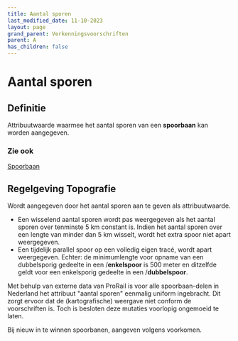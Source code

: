 ```yaml
---
title: Aantal sporen
last_modified_date: 11-10-2023
layout: page
grand_parent: Verkenningsvoorschriften
parent: A
has_children: false
---
```


Aantal sporen
=============

## Definitie

Attribuutwaarde waarmee het aantal sporen van een **spoorbaan** kan worden aangegeven.

### Zie ook
[Spoorbaan](../../S/Spoorbaan/Spoorbaan.html)

## Regelgeving Topografie

Wordt aangegeven door het aantal sporen aan te geven als attribuutwaarde.
- Een wisselend aantal sporen wordt pas weergegeven als het aantal sporen over tenminste 5 km constant is. Indien het aantal sporen over een lengte van minder dan 5 km wisselt, wordt het extra spoor niet apart weergegeven.
- Een tijdelijk parallel spoor op een volledig eigen tracé, wordt apart weergegeven. Echter: de minimumlengte voor opname van een dubbelsporig gedeelte in een /**enkelspoor** is 500 meter en ditzelfde geldt voor een enkelsporig gedeelte in een /**dubbelspoor**.

Met behulp van externe data van ProRail is voor alle spoorbaan-delen in Nederland het attribuut "aantal sporen" eenmalig uniform ingebracht. Dit zorgt ervoor dat de (kartografische) weergave niet conform de voorschriften is. Toch is besloten deze mutaties voorlopig ongemoeid te laten.

Bij nieuw in te winnen spoorbanen, aangeven volgens voorkomen.
